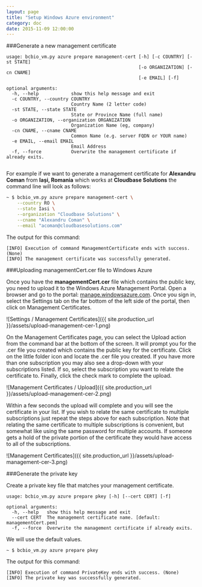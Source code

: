 ```yaml
---
layout: page
title: "Setup Windows Azure environment"
category: doc
date: 2015-11-09 12:00:00
---
```


###Generate a new management certificate

```
usage: bcbio_vm.py azure prepare management-cert [-h] [-c COUNTRY] [-st STATE]
                                                 [-o ORGANIZATION] [-cn CNAME]
                                                 [-e EMAIL] [-f]

optional arguments:
  -h, --help            show this help message and exit
  -c COUNTRY, --country COUNTRY
                        Country Name (2 letter code)
  -st STATE, --state STATE
                        State or Province Name (full name)
  -o ORGANIZATION, --organization ORGANIZATION
                        Organization Name (eg, company)
  -cn CNAME, --cname CNAME
                        Common Name (e.g. server FQDN or YOUR name)
  -e EMAIL, --email EMAIL
                        Email Address
  -f, --force           Overwrite the management certificate if already exits.


```

For example if we want to generate a management certificate for **Alexandru Coman** from **Iași, Romania** which works at **Cloudbase Solutions** the command line will look as follows:
 
```bash
~ $ bcbio_vm.py azure prepare management-cert \
    --country RO \
    --state Iasi \
    --organization "Cloudbase Solutions" \
    --cname "Alexandru Coman" \
    --email "acoman@cloudbasesolutions.com"
```

The output for this command:

```
[INFO] Execution of command ManagementCertificate ends with success. (None)
[INFO] The management certificate was successfully generated.
```

###Uploading managementCert.cer file to Windows Azure

Once you have the **managementCert.cer** file which contains the public key, you need to upload it to the Windows Azure Management Portal. Open a browser and go to the portal: [manage.windowsazure.com](https://manage.windowsazure.com). Once you sign in, select the Settings tab on the far bottom of the left side of the portal, then click on Management Certificates.

![Settings / Management Certificates]({{ site.production_url }}/assets/upload-management-cer-1.png)

On the Management Certificates page, you can select the Upload action from the command bar at the bottom of the screen. It will prompt you for the .cer file you created which contains the public key for the certificate. Click on the little folder icon and locate the .cer file you created. If you have more than one subscription you may also see a drop-down with your subscriptions listed. If so, select the subscription you want to relate the certificate to. Finally, click the check mark to complete the upload.

![Management Certificates / Upload]({{ site.production_url }}/assets/upload-management-cer-2.png)

Within a few seconds the upload will complete and you will see the certificate in your list. If you wish to relate the same certificate to multiple subscriptions just repeat the steps above for each subscription. Note that relating the same certificate to multiple subscriptions is convenient, but somewhat like using the same password for multiple accounts. If someone gets a hold of the private portion of the certificate they would have access to all of the subscriptions.

![Management Certificates]({{ site.production_url }}/assets/upload-management-cer-3.png)

###Generate the private key

Create a private key file that matches your management certificate.

```
usage: bcbio_vm.py azure prepare pkey [-h] [--cert CERT] [-f]

optional arguments:
  -h, --help   show this help message and exit
  --cert CERT  The management certificate name. [default: managementCert.pem]
  -f, --force  Overwrite the management certificate if already exits.
```

We will use the default values.

```bash
~ $ bcbio_vm.py azure prepare pkey
```

The output for this command:

```
[INFO] Execution of command PrivateKey ends with success. (None)
[INFO] The private key was successfully generated.
```
